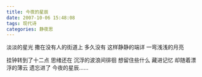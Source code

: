 ```yaml
---
title: 今夜的星辰
date: 2007-10-06 15:48:08
tags: 现代诗
categories: 静夜思
---
```

淡淡的星光
撒在没有人的街道上
多久没有
这样静静的端详
一弯浅浅的月亮
<!-- more -->
挂钟转到了十二点
思绪还在
沉浮的波浪间徘徊
想留住些什么
藏进记忆
却随着漂浮的薄云
遗忘进了
今夜的星辰……